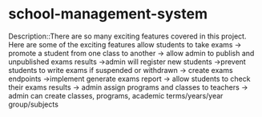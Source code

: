 # school-management-system
Description::There are so many exciting features covered in this project. Here are some of the exciting features
allow students to take exams -> promote a student from one class to another -> allow admin to publish and unpublished
exams results ->admin will register new students ->prevent students to write exams if suspended or withdrawn -> create
exams endpoints ->implement generate exams report -> allow students to check their exams results -> admin assign
programs and classes to teachers -> admin can create classes, programs, academic terms/years/year group/subjects
